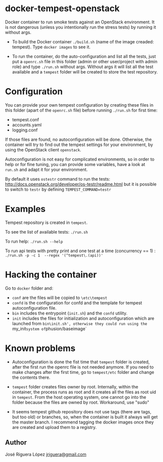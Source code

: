 # docker-tempest-openstack

Docker container to run smoke tests against an OpenStack environment. It is not
dangerous (unless you intentionally run the stress tests) by running it without
args.

* To build the Docker container `./build.sh` (name of the image creaded: tempest). 
  Type `docker images` to see it.

* To run the container, do the auto-configuration and list all the tests,
  just put a `openrc.sh` file in this folder (admin or other user/project with
  admin role) and type `./run.sh` without args. Without args it will list all the test
  available and a `tempest` folder will be created to store the test repository. 


# Configuration

You can provide your own tempest configuration by creating these files in this 
folder (apart of the `openrc.sh` file) before running `./run.sh` for first time:

* tempest.conf
* accounts.yaml
* logging.conf  

If those files are found, no autoconfiguration will be done. Otherwise, the 
container will try to find out the tempest settings for your environment, by
using the OpenStack client `openstack`.

Autoconfiguration is not easy for complicated environments, so in order to
help or for fine tuning, you can provide some variables, have a look at `run.sh`
and adapt it for your environment.  

By default it uses `ostestr` command to run the tests: http://docs.openstack.org/developer/os-testr/readme.html
but it is possible to switch to `testr` by defining  `TEMPEST_COMMAND=testr`


# Examples

Tempest repository is created in `tempest`. 

To see the list of available tests: `./run.sh`

To run help: `./run.sh --help`

To run api tests with pretty print and one test at a time 
(concurrency == 1) : `./run.sh -p -c 1  --regex '(^tempest\.(api))'`


# Hacking the container

Go to `docker` folder and:

* `conf` are the files will be copied to `\etc\tempest`
* `confd` is the configuration for confd and the template for tempest autoconfiguration file.
* `bin` includes the entrypoint (`init.sh`) and the `confd` utility.
* `init` includes the files for initialization and autoconfiguration which are launched from
   `bin\init.sh', otherwise they could run using the `my_init` system of `phusion/baseimage`


# Known problems

* Autoconfiguration is done the fist time that `tempest` folder is created, 
after the first run the openrc file is not needed anymore. If you need to make
changes after the first time, go to `tempest/etc` folder and change the contents
there.

* `tempest` folder creates files owner by root. Internally, within the container,
the process runs as root and it creates all the files as root uid in `tempest`.
From the host operating system, one cannot go into the folder because the files
are owned by root. Workaround, use "sudo"

* It seems tempest github repository does not use tags (there are tags, but too old) 
or branches, so, when the container is built it always will get the master branch. 
I recommend tagging the docker images once they are created and upload them to
a registry.


## Author

José Riguera López  <jriguera@gmail.com> 
